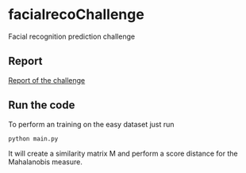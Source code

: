 # facialrecoChallenge
Facial recognition prediction challenge

## Report
[Report of the challenge](doc/Challenge2_Rapport.pdf)

## Run the code
To perform an training on the easy dataset just run 
```
python main.py
```
It will create a similarity matrix M and perform a score distance for the Mahalanobis measure. 
